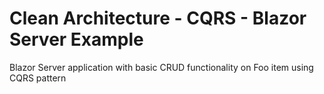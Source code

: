 # Clean Architecture - CQRS - Blazor Server Example
 
Blazor Server application with basic CRUD functionality on Foo item using CQRS pattern
